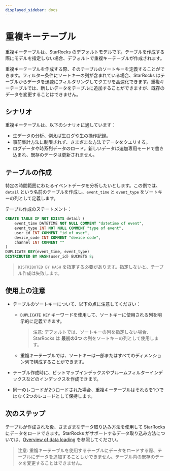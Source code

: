 ```yaml
---
displayed_sidebar: docs
---
```


# 重複キーテーブル

重複キーテーブルは、StarRocks のデフォルトモデルです。テーブルを作成する際にモデルを指定しない場合、デフォルトで重複キーテーブルが作成されます。

重複キーテーブルを作成する際、そのテーブルのソートキーを定義することができます。フィルター条件にソートキーの列が含まれている場合、StarRocks はテーブルからデータを迅速にフィルタリングしてクエリを高速化できます。重複キーテーブルでは、新しいデータをテーブルに追加することができますが、既存のデータを変更することはできません。

## シナリオ

重複キーテーブルは、以下のシナリオに適しています：

- 生データの分析、例えば生ログや生の操作記録。
- 事前集計方法に制限されず、さまざまな方法でデータをクエリする。
- ログデータや時系列データのロード。新しいデータは追加専用モードで書き込まれ、既存のデータは更新されません。

## テーブルの作成

特定の時間範囲にわたるイベントデータを分析したいとします。この例では、`detail` という名前のテーブルを作成し、`event_time` と `event_type` をソートキーの列として定義します。

テーブル作成のステートメント：

```SQL
CREATE TABLE IF NOT EXISTS detail (
    event_time DATETIME NOT NULL COMMENT "datetime of event",
    event_type INT NOT NULL COMMENT "type of event",
    user_id INT COMMENT "id of user",
    device_code INT COMMENT "device code",
    channel INT COMMENT ""
)
DUPLICATE KEY(event_time, event_type)
DISTRIBUTED BY HASH(user_id) BUCKETS 8;
```

> `DISTRIBUTED BY HASH` を指定する必要があります。指定しないと、テーブル作成は失敗します。

## 使用上の注意

- テーブルのソートキーについて、以下の点に注意してください：
  - `DUPLICATE KEY` キーワードを使用して、ソートキーに使用される列を明示的に定義できます。

    > 注意: デフォルトでは、ソートキーの列を指定しない場合、StarRocks は **最初の3つ** の列をソートキーの列として使用します。

  - 重複キーテーブルでは、ソートキーは一部またはすべてのディメンション列で構成することができます。

- テーブル作成時に、ビットマップインデックスやブルームフィルターインデックスなどのインデックスを作成できます。

- 同一のレコードが2つロードされた場合、重複キーテーブルはそれらを1つではなく2つのレコードとして保持します。

## 次のステップ

テーブルが作成された後、さまざまなデータ取り込み方法を使用して StarRocks にデータをロードできます。StarRocks がサポートするデータ取り込み方法については、[Overview of data loading](../../loading/Loading_intro.md) を参照してください。
> 注意: 重複キーテーブルを使用するテーブルにデータをロードする際、テーブルにデータを追加することしかできません。テーブル内の既存のデータを変更することはできません。